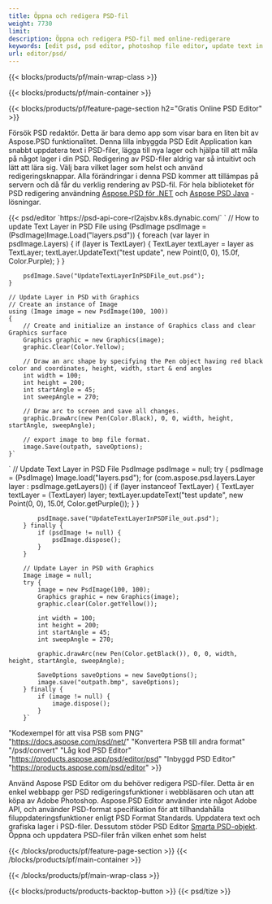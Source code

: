 ```yaml
---
title: Öppna och redigera PSD-fil
weight: 7730
limit: 
description: Öppna och redigera PSD-fil med online-redigerare
keywords: [edit psd, psd editor, photoshop file editor, update text in psd, update psd, open psd, update text in psd]
url: editor/psd/
---
```


{{< blocks/products/pf/main-wrap-class >}}

{{< blocks/products/pf/main-container >}}

{{< blocks/products/pf/feature-page-section h2="Gratis Online PSD Editor" >}}
<p>Försök PSD redaktör. Detta är bara demo app som visar bara en liten bit av Aspose.PSD funktionalitet. Denna lilla inbyggda PSD Edit Application kan snabbt uppdatera text i PSD-filer, lägga till nya lager och hjälpa till att måla på något lager i din PSD. Redigering av PSD-filer aldrig var så intuitivt och lätt att lära sig. Välj bara vilket lager som helst och använd redigeringsknappar. Alla förändringar i denna PSD kommer att tillämpas på servern och då får du verklig rendering av PSD-fil. För hela biblioteket för PSD redigering användning <a href="/psd/{{< lang-code >}}net">Aspose.PSD för .NET</a> och <a href="/psd/{{< lang-code >}}java">Aspose PSD Java</a> -lösningar. </p>
{{< psd/editor `https://psd-api-core-rl2ajsbv.k8s.dynabic.com/` 
`	// How to update Text Layer in PSD File
	using (PsdImage psdImage = (PsdImage)Image.Load("layers.psd"))
  	{
		foreach (var layer in psdImage.Layers)
		{
			if (layer is TextLayer)
			{
				TextLayer textLayer = layer as TextLayer;
				textLayer.UpdateText("test update", new Point(0, 0), 15.0f, Color.Purple);
			}
		}

		psdImage.Save("UpdateTextLayerInPSDFile_out.psd");
	}
	
	// Update Layer in PSD with Graphics
	// Create an instance of Image
	using (Image image = new PsdImage(100, 100))
	{
		// Create and initialize an instance of Graphics class and clear Graphics surface
		Graphics graphic = new Graphics(image);
		graphic.Clear(Color.Yellow);

		// Draw an arc shape by specifying the Pen object having red black color and coordinates, height, width, start & end angles                 
		int width = 100;
		int height = 200;
		int startAngle = 45;
		int sweepAngle = 270;

		// Draw arc to screen and save all changes.
		graphic.DrawArc(new Pen(Color.Black), 0, 0, width, height, startAngle, sweepAngle);

		// export image to bmp file format.
		image.Save(outpath, saveOptions);
	}` 
`       // Update Text Layer in PSD File
        PsdImage psdImage = null;
        try {
            psdImage = (PsdImage) Image.load("layers.psd");
            for (com.aspose.psd.layers.Layer layer : psdImage.getLayers()) {
                if (layer instanceof TextLayer) {
                    TextLayer textLayer = (TextLayer) layer;
                    textLayer.updateText("test update", new Point(0, 0), 15.0f, Color.getPurple());
                }
            }

            psdImage.save("UpdateTextLayerInPSDFile_out.psd");
        } finally {
            if (psdImage != null) {
                psdImage.dispose();
            }
        }

        // Update Layer in PSD with Graphics
        Image image = null;
        try {
            image = new PsdImage(100, 100);
            Graphics graphic = new Graphics(image);
            graphic.clear(Color.getYellow());

            int width = 100;
            int height = 200;
            int startAngle = 45;
            int sweepAngle = 270;

            graphic.drawArc(new Pen(Color.getBlack()), 0, 0, width, height, startAngle, sweepAngle);

            SaveOptions saveOptions = new SaveOptions();
            image.save("outpath.bmp", saveOptions);
        } finally {
            if (image != null) {
                image.dispose();
            }
        }`	 
"Kodexempel för att visa PSB som PNG"  "https://docs.aspose.com/psd/net/" 
"Konvertera PSB till andra format"  "/psd/convert" 
"Låg kod PSD Editor" "https://products.aspose.app/psd/editor/psd" 
"Inbyggd PSD Editor" "https://products.aspose.com/psd/editor" >}}
<p>Använd Aspose PSD Editor om du behöver redigera PSD-filer. Detta är en enkel webbapp ger PSD redigeringsfunktioner i webbläsaren och utan att köpa av Adobe Photoshop. Aspose.PSD Editor använder inte något Adobe API, och använder PSD-format specifikation för att tillhandahålla filuppdateringsfunktioner enligt PSD Format Standards. Uppdatera text och grafiska lager i PSD-filer. Dessutom stöder PSD Editor <a href="https://reference.aspose.com/psd/net/aspose.psd.fileformats.psd.layers.smartobjects/smartobjectlayer/">Smarta PSD-objekt</a>. Öppna och uppdatera PSD-filer från vilken enhet som helst</p>

{{< /blocks/products/pf/feature-page-section >}}
{{< /blocks/products/pf/main-container >}}


{{< /blocks/products/pf/main-wrap-class >}}

{{< blocks/products/products-backtop-button >}}
{{< psd/tize >}}
